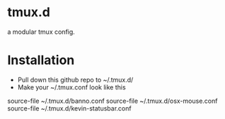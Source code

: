 tmux.d
======

a modular tmux config.

Installation
============

* Pull down this github repo to ~/.tmux.d/
* Make your ~/.tmux.conf look like this 

source-file ~/.tmux.d/banno.conf
source-file ~/.tmux.d/osx-mouse.conf
source-file ~/.tmux.d/kevin-statusbar.conf
